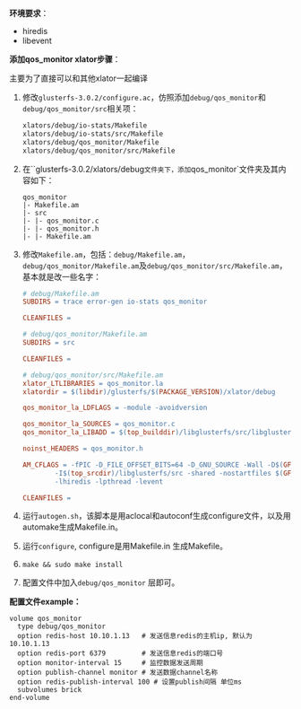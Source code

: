 **环境要求**：

- hiredis 
- libevent

**添加qos_monitor xlator步骤**：

   主要为了直接可以和其他xlator一起编译

1. 修改`glusterfs-3.0.2/configure.ac`，仿照添加`debug/qos_monitor`和`debug/qos_monitor/src`相关项：

   ```makefile
   xlators/debug/io-stats/Makefile
   xlators/debug/io-stats/src/Makefile
   xlators/debug/qos_monitor/Makefile
   xlators/debug/qos_monitor/src/Makefile
   ```

2. 在``glusterfs-3.0.2/xlators/debug`文件夹下，添加`qos_monitor`文件夹及其内容如下：

   ```
   qos_monitor
   |- Makefile.am
   |- src
   |- |- qos_monitor.c
   |- |- qos_monitor.h
   |- |- Makefile.am
   ```

3. 修改`Makefile.am`，包括：`debug/Makefile.am`，`debug/qos_monitor/Makefile.am`及`debug/qos_monitor/src/Makefile.am`，基本就是改一些名字：

   ```makefile
   # debug/Makefile.am
   SUBDIRS = trace error-gen io-stats qos_monitor
   
   CLEANFILES = 
   
   # debug/qos_monitor/Makefile.am
   SUBDIRS = src
   
   CLEANFILES =
   
   # debug/qos_monitor/src/Makefile.am
   xlator_LTLIBRARIES = qos_monitor.la
   xlatordir = $(libdir)/glusterfs/$(PACKAGE_VERSION)/xlator/debug
   
   qos_monitor_la_LDFLAGS = -module -avoidversion
   
   qos_monitor_la_SOURCES = qos_monitor.c
   qos_monitor_la_LIBADD = $(top_builddir)/libglusterfs/src/libglusterfs.la
   
   noinst_HEADERS = qos_monitor.h
   
   AM_CFLAGS = -fPIC -D_FILE_OFFSET_BITS=64 -D_GNU_SOURCE -Wall -D$(GF_HOST_OS)\
           -I$(top_srcdir)/libglusterfs/src -shared -nostartfiles $(GF_CFLAGS)\
           -lhiredis -lpthread -levent
   
   CLEANFILES = 
   ```

4. 运行`autogen.sh`，该脚本是用aclocal和autoconf生成configure文件，以及用automake生成Makefile.in。

5. 运行`configure`, configure是用Makefile.in 生成Makefile。

6. `make && sudo make install`

7. 配置文件中加入`debug/qos_monitor` 层即可。



**配置文件example：**

```
volume qos_monitor
  type debug/qos_monitor    
  option redis-host 10.10.1.13   # 发送信息redis的主机ip, 默认为10.10.1.13
  option redis-port 6379         # 发送信息redis的端口号
  option monitor-interval 15     # 监控数据发送周期
  option publish-channel monitor # 发送数据channel名称
  option redis-publish-interval 100 # 设置publish间隔 单位ms
  subvolumes brick
end-volume
```

